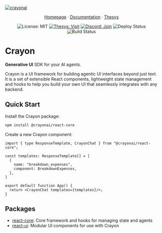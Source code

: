 <a href="https://www.crayonai.org">
  <img src="https://crayonai.org/img/social-card.png" alt="crayonai"/>
</a>

<p align="center">
  <a href="https://crayonai.org">Homepage</a> ·
  <a href="https://crayonai.org/docs">Documentation</a> ·
  <a href="https://thesys.dev/?utm_source=github&utm_medium=crayon-readme">Thesys</a>
</p>

<p align="center">
  <img src="https://img.shields.io/badge/License-MIT-blue.svg" alt="License: MIT" />
  <a href="https://x.com/thesysdev"><img src="https://img.shields.io/twitter/url/https/twitter/follow/thesysdev?style=social&label=Follow%20%40thesys" alt="Thesys: Visit" /></a>
  <a href="https://discord.gg/Pbv5PsqUSv"><img src="https://img.shields.io/badge/Discord-Join-blue.svg" alt="Discord: Join" /></a>
  <img src="https://github.com/thesysdev/crayon/actions/workflows/deploy.yml/badge.svg" alt="Deploy Status" />
  <img src="https://github.com/thesysdev/crayon/actions/workflows/build.yml/badge.svg" alt="Build Status" />
</p>

# Crayon
**Generative UI** SDK for your AI agents. <br />

Crayon is a UI framework for building agentic UI interfaces beyond just text. It is a set of extensible React components, lightweight state management and hooks to help you build your own UI that seamlessly integrates with any backend.

## Quick Start

Install the Crayon package:
```bash
npm install @crayonai/react-core
```

Create a new Crayon component:
```tsx
import { type ResponseTemplate, CrayonChat } from "@crayonai/react-core";

const templates: ResponseTemplate[] = [
  {
    name: "breakdown_expenses",
    component: BreakdownExpenses,
  },
]

export default function App() {
  return <CrayonChat templates={templates}/>;
}
```

## Packages

- [react-core](./js/packages/react-core): Core framework and hooks for managing state and agents
- [react-ui](./js/packages/react-ui): Modular UI components for use with Crayon
